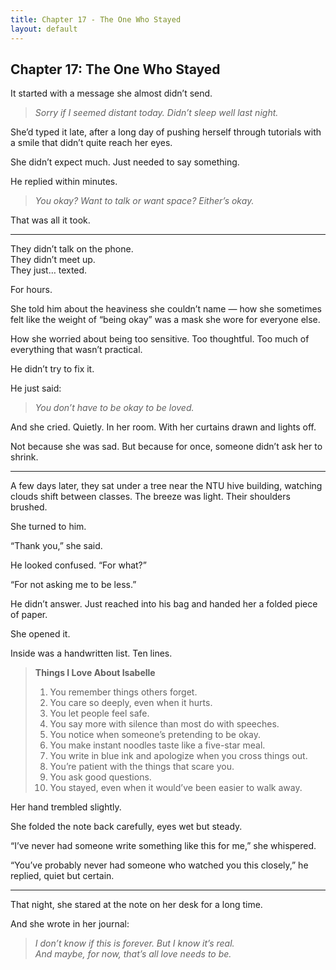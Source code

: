 ```yaml
---
title: Chapter 17 - The One Who Stayed
layout: default
---
```


## Chapter 17: The One Who Stayed

It started with a message she almost didn’t send.

> *Sorry if I seemed distant today. Didn’t sleep well last night.*

She’d typed it late, after a long day of pushing herself through tutorials with a smile that didn’t quite reach her eyes.

She didn’t expect much. Just needed to say something.

He replied within minutes.

> *You okay? Want to talk or want space? Either’s okay.*

That was all it took.

---

They didn’t talk on the phone.  
They didn’t meet up.  
They just… texted.

For hours.

She told him about the heaviness she couldn’t name — how she sometimes felt like the weight of “being okay” was a mask she wore for everyone else.

How she worried about being too sensitive. Too thoughtful. Too much of everything that wasn’t practical.

He didn’t try to fix it.

He just said:

> *You don’t have to be okay to be loved.*

And she cried. Quietly. In her room. With her curtains drawn and lights off.

Not because she was sad. But because for once, someone didn’t ask her to shrink.

---

A few days later, they sat under a tree near the NTU hive building, watching clouds shift between classes. The breeze was light. Their shoulders brushed.

She turned to him.

“Thank you,” she said.

He looked confused. “For what?”

“For not asking me to be less.”

He didn’t answer. Just reached into his bag and handed her a folded piece of paper.

She opened it.

Inside was a handwritten list. Ten lines.

> **Things I Love About Isabelle**  
> 1. You remember things others forget.  
> 2. You care so deeply, even when it hurts.  
> 3. You let people feel safe.  
> 4. You say more with silence than most do with speeches.  
> 5. You notice when someone’s pretending to be okay.  
> 6. You make instant noodles taste like a five-star meal.  
> 7. You write in blue ink and apologize when you cross things out.  
> 8. You’re patient with the things that scare you.  
> 9. You ask good questions.  
> 10. You stayed, even when it would’ve been easier to walk away.

Her hand trembled slightly.

She folded the note back carefully, eyes wet but steady.

“I’ve never had someone write something like this for me,” she whispered.

“You’ve probably never had someone who watched you this closely,” he replied, quiet but certain.

---

That night, she stared at the note on her desk for a long time.

And she wrote in her journal:

> *I don’t know if this is forever. But I know it’s real.*  
> *And maybe, for now, that’s all love needs to be.*